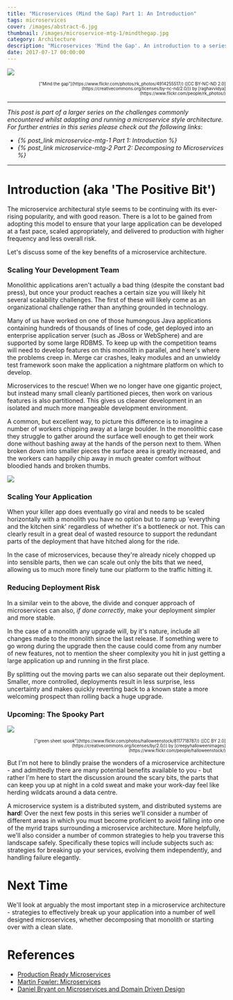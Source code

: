 ```yaml
---
title: "Microservices (Mind the Gap) Part 1: An Introduction"
tags: microservices
cover: /images/abstract-6.jpg
thumbnail: /images/microservice-mtg-1/mindthegap.jpg
category: Architecture
description: "Microservices 'Mind the Gap'. An introduction to a series about microservice pitfalls, problems and (anti-)patterns - and common strategies to avoid them."
date: 2017-07-17 00:00:00
---
```


![](/images/microservice-mtg-1/mindthegap.jpg)
<div style="text-align: right"><sub><sup>["Mind the gap"](https://www.flickr.com/photos/rk_photos/4914255517/) ([CC BY-NC-ND 2.0](https://creativecommons.org/licenses/by-nc-nd/2.0/)) by [raghavvidya](https://www.flickr.com/people/rk_photos/)</sup></sub></div>

---

*This post is part of a larger series on the challenges commonly encountered whilst adapting and running a microservice style architecture. For further entries in this series please check out the following links*:
* *{% post_link microservice-mtg-1 Part 1: Introduction %}*
* *{% post_link microservice-mtg-2 Part 2: Decomposing to Microservices %}*

---

# Introduction (aka 'The Positive Bit')

The microservice architectural style seems to be continuing with its ever-rising popularity, and with good reason. There is a lot to be gained from adopting this model to ensure that your large application can be developed at a fast pace, scaled appropriately, and delivered to production with higher frequency and less overall risk.

Let's discuss some of the key benefits of a microservice architecture.

### Scaling Your Development Team

Monolithic applications aren't actually a bad thing (despite the constant bad press), but once your product reaches a certain size you will likely hit several scalability challenges. The first of these will likely come as an organizational challenge rather than anything grounded in technology.

Many of us have worked on one of those humongous Java applications containing hundreds of thousands of lines of code, get deployed into an enterprise application server (such as JBoss or WebSphere) and are supported by some large RDBMS. To keep up with the competition teams will need to develop features on this monolith in parallel, and here's where the problems creep in. Merge car crashes, leaky modules and an unwieldy test framework soon make the application a nightmare platform on which to develop.

Microservices to the rescue! When we no longer have one gigantic project, but instead many small cleanly partitioned pieces, then work on various features is also partitioned. This gives us cleaner development in an isolated and much more mangeable development environment.

A common, but excellent way, to picture this difference is to imagine a number of workers chipping away at a large boulder. In the monolithic case they struggle to gather around the surface well enough to get their work done without bashing away at the hands of the person next to them. When broken down into smaller pieces the surface area is greatly increased, and the workers can happily chip away in much greater comfort without bloodied hands and broken thumbs.

![](/images/microservice-mtg-1/rocks.png)

### Scaling Your Application

When your killer app does eventually go viral and needs to be scaled horizontally with a monolith you have no option but to ramp up 'everything and the kitchen sink' regardless of whether it's a bottleneck or not. This can clearly result in a great deal of wasted resource to support the redundant parts of the deployment that have hitched along for the ride.

In the case of microservices, because they're already nicely chopped up into sensible parts, then we can scale out only the bits that we need, allowing us to much more finely tune our platform to the traffic hitting it.

### Reducing Deployment Risk

In a similar vein to the above, the divide and conquer approach of microservices can also, *if done correctly*, make your deployment simpler and more stable.

In the case of a monolith any upgrade will, by it's nature, include all changes made to the monolith since the last release. If something were to go wrong during the upgrade then the cause could come from any number of new features, not to mention the sheer complexity you hit in just getting a large application up and running in the first place.

By splitting out the moving parts we can also separate out their deployment. Smaller, more controlled, deployments result in less surprise, less uncertainty and makes quickly reverting back to a known state a more welcoming prospect than rolling back a huge upgrade.

### Upcoming: The Spooky Part

![](/images/microservice-mtg-1/ghost.jpg)
<div style="text-align: right"><sub><sup>["green sheet spook"](https://www.flickr.com/photos/halloweenstock/8117718787/) ([CC BY 2.0](https://creativecommons.org/licenses/by/2.0/)) by [creepyhalloweenimages](https://www.flickr.com/people/halloweenstock/)</sup></sub></div>

But I'm not here to blindly praise the wonders of a microservice architecture - and admittedly there are many potential benefits available to you - but rather I'm here to start the discussion around the scary bits, the parts that can keep you up at night in a cold sweat and make your work-day feel like herding wildcats around a data centre.

A microservice system is a distributed system, and distributed systems are **hard**! Over the next few posts in this series we'll consider a number of different areas in which you must become proficient to avoid falling into one of the myrid traps surrounding a microservice architecture. More helpfully, we'll also consider a number of common strategies to help you traverse this landscape safely. Specifically these topics will include subjects such as: strategies for breaking up your services, evolving them independently, and handling failure elegantly.

# Next Time

We'll look at arguably the most important step in a microservice architecture - strategies to effectively break up your application into a number of well designed microservices, whether decomposing that monolith or starting over with a clean slate.

# References
* [Production Ready Microservices](http://shop.oreilly.com/product/0636920053675.do)
* [Martin Fowler: Microservices](https://martinfowler.com/articles/microservices.html)
* [Daniel Bryant on Microservices and Domain Driven Design](https://www.infoq.com/podcasts/daniel-bryant)

